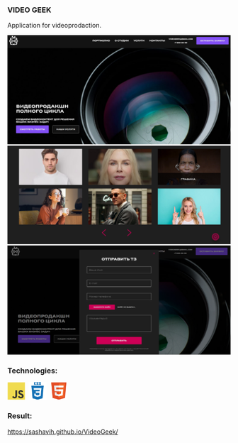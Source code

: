 ### VIDEO GEEK
Application for videoprodaction.

<img src="https://github.com/Sashavih/VideoGeek/blob/main/assets/img/main/vg.png" width="700"/>

<img src="https://github.com/Sashavih/VideoGeek/blob/main/assets/img/main/vgvideo.png" width="700"/>

<img src="https://github.com/Sashavih/VideoGeek/blob/main/assets/img/main/vgmodal.png" width="700"/>


### Technologies:
<div>
  <img src="https://github.com/devicons/devicon/blob/master/icons/javascript/javascript-original.svg" title="JavaScript" alt="JavaScript" width="40" height="40"/>&nbsp;
  <img src="https://github.com/devicons/devicon/blob/master/icons/css3/css3-plain-wordmark.svg"  title="CSS3" alt="CSS" width="40" height="40"/>&nbsp;
  <img src="https://github.com/devicons/devicon/blob/master/icons/html5/html5-original.svg" title="HTML5" alt="HTML" width="40" height="40"/>&nbsp;
</div>

### Result:
https://sashavih.github.io/VideoGeek/
